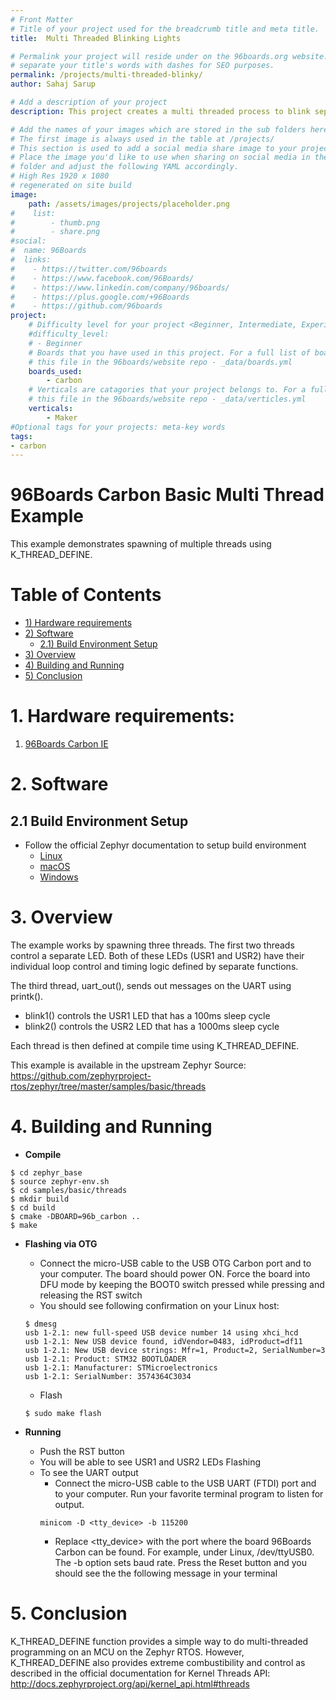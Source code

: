 ```yaml
---
# Front Matter
# Title of your project used for the breadcrumb title and meta title.
title:  Multi Threaded Blinking Lights

# Permalink your project will reside under on the 96boards.org website.
# separate your title's words with dashes for SEO purposes.
permalink: /projects/multi-threaded-blinky/
author: Sahaj Sarup

# Add a description of your project
description: This project creates a multi threaded process to blink separate LED's ont eh 96Boards Carbon IE.

# Add the names of your images which are stored in the sub folders here.
# The first image is always used in the table at /projects/
# This section is used to add a social media share image to your project.
# Place the image you'd like to use when sharing on social media in the /assets/images/projects/
# folder and adjust the following YAML accordingly.
# High Res 1920 x 1080
# regenerated on site build
image: 
    path: /assets/images/projects/placeholder.png
#    list:
#        - thumb.png
#        - share.png
#social:
#  name: 96Boards
#  links:
#    - https://twitter.com/96boards
#    - https://www.facebook.com/96Boards/
#    - https://www.linkedin.com/company/96boards/
#    - https://plus.google.com/+96Boards
#    - https://github.com/96boards
project:
    # Difficulty level for your project <Beginner, Intermediate, Experienced>
    #difficulty_level:
    # - Beginner
    # Boards that you have used in this project. For a full list of boards see 
    # this file in the 96boards/website repo - _data/boards.yml
    boards_used: 
        - carbon
    # Verticals are catagories that your project belongs to. For a full list of verticals see 
    # this file in the 96boards/website repo - _data/verticles.yml
    verticals:
        - Maker
#Optional tags for your projects: meta-key words
tags:
- carbon
---
```

# 96Boards Carbon Basic Multi Thread Example

This example demonstrates spawning of multiple threads using K_THREAD_DEFINE.

# Table of Contents
- [1) Hardware requirements](#1-hardware-requirements)
- [2) Software](#2-software)
   - [2.1) Build Environment Setup](#21-build-environment-setup)
- [3) Overview](#3-overview)
- [4) Building and Running](#4-building-and-running)
- [5) Conclusion](#4-conclusion)

# 1. Hardware requirements:

1. [96Boards Carbon IE](https://www.96boards.org/product/carbon/)

# 2. Software

## 2.1 Build Environment Setup

- Follow the official Zephyr documentation to setup build environment
	- [Linux](http://docs.zephyrproject.org/getting_started/installation_linux.html)
	- [macOS](http://docs.zephyrproject.org/getting_started/installation_mac.html)
	- [Windows](http://docs.zephyrproject.org/getting_started/installation_mac.html)

# 3. Overview

The example works by spawning  three threads. The first two threads control a
separate LED. Both of these LEDs (USR1 and USR2) have their individual loop
control and timing logic defined by separate functions.

The third thread, uart_out(), sends out messages on the UART using printk().

- blink1() controls the USR1 LED that has a 100ms sleep cycle
- blink2() controls the USR2 LED that has a 1000ms sleep cycle

Each thread is then defined at compile time using K_THREAD_DEFINE.

This example is available in the upstream Zephyr Source: https://github.com/zephyrproject-rtos/zephyr/tree/master/samples/basic/threads

# 4. Building and Running

- **Compile**
```shell
$ cd zephyr_base
$ source zephyr-env.sh
$ cd samples/basic/threads
$ mkdir build
$ cd build
$ cmake -DBOARD=96b_carbon ..
$ make
```

- **Flashing via OTG**
	- Connect the micro-USB cable to the USB OTG Carbon port and to your computer. The board should power ON. Force the board into DFU mode by keeping the BOOT0 switch pressed while pressing and releasing the RST switch
	- You should see following confirmation on your Linux host:
	```shell
	$ dmesg
	usb 1-2.1: new full-speed USB device number 14 using xhci_hcd
	usb 1-2.1: New USB device found, idVendor=0483, idProduct=df11
	usb 1-2.1: New USB device strings: Mfr=1, Product=2, SerialNumber=3
	usb 1-2.1: Product: STM32 BOOTLOADER
	usb 1-2.1: Manufacturer: STMicroelectronics
	usb 1-2.1: SerialNumber: 3574364C3034
	```
	- Flash
	```shell
	$ sudo make flash
	```

- **Running**
	- Push the RST button
	- You will be able to see USR1 and USR2 LEDs Flashing
	- To see the UART output
		- Connect the micro-USB cable to the USB UART (FTDI) port and to your computer. Run your favorite terminal program to listen for output.
		```shell
		minicom -D <tty_device> -b 115200
		```
		- Replace <tty_device> with the port where the board 96Boards Carbon can be found. For example, under Linux, /dev/ttyUSB0. The -b option sets baud rate. Press the Reset button and you should see the the following message in your terminal

# 5. Conclusion

K_THREAD_DEFINE function provides a simple way to do multi-threaded programming on an MCU on the Zephyr RTOS. However, K_THREAD_DEFINE also provides extreme combustibility and control as described in the official documentation for Kernel Threads API: http://docs.zephyrproject.org/api/kernel_api.html#threads  
